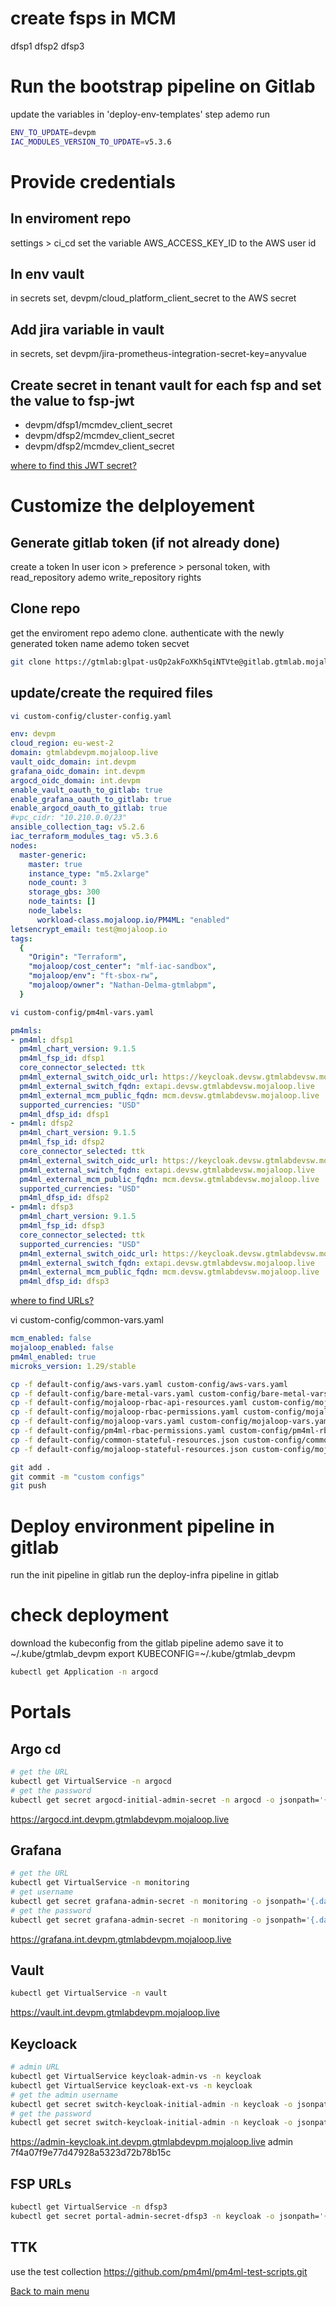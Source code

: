 
# create fsps in MCM
dfsp1
dfsp2
dfsp3

# Run the bootstrap pipeline on Gitlab

update the variables in 'deploy-env-templates' step ademo run
```bash
ENV_TO_UPDATE=devpm
IAC_MODULES_VERSION_TO_UPDATE=v5.3.6
```

# Provide credentials 
## In enviroment repo
settings > ci_cd set the variable AWS_ACCESS_KEY_ID to the AWS user id

## In env vault
in secrets set, devpm/cloud_platform_client_secret to the AWS secret

## Add jira variable in vault
in secrets, set devpm/jira-prometheus-integration-secret-key=anyvalue

## Create secret in tenant vault for each fsp and set the value to fsp-jwt
- devpm/dfsp1/mcmdev_client_secret
- devpm/dfsp2/mcmdev_client_secret
- devpm/dfsp2/mcmdev_client_secret

[where to find this JWT secret?](2.env%20test.md#jwt-token)

# Customize the delployement

## Generate gitlab token (if not already done)
create a token In user icon > preference > personal token, with read_repository ademo write_repository rights

## Clone repo
get the enviroment repo ademo clone. authenticate with the newly generated token name ademo token secvet
```bash
git clone https://gtmlab:glpat-usQp2akFoXKh5qiNTVte@gitlab.gtmlab.mojaloop.live/iac/devpm.git

```

## update/create the required files
```bash
vi custom-config/cluster-config.yaml
```
```yaml
env: devpm
cloud_region: eu-west-2
domain: gtmlabdevpm.mojaloop.live
vault_oidc_domain: int.devpm
grafana_oidc_domain: int.devpm
argocd_oidc_domain: int.devpm
enable_vault_oauth_to_gitlab: true
enable_grafana_oauth_to_gitlab: true
enable_argocd_oauth_to_gitlab: true
#vpc_cidr: "10.210.0.0/23"
ansible_collection_tag: v5.2.6
iac_terraform_modules_tag: v5.3.6
nodes:
  master-generic: 
    master: true 
    instance_type: "m5.2xlarge"
    node_count: 3
    storage_gbs: 300
    node_taints: []
    node_labels:
      workload-class.mojaloop.io/PM4ML: "enabled"
letsencrypt_email: test@mojaloop.io
tags:
  {
    "Origin": "Terraform",
    "mojaloop/cost_center": "mlf-iac-sandbox",
    "mojaloop/env": "ft-sbox-rw",
    "mojaloop/owner": "Nathan-Delma-gtmlabpm",
  }
```


```bash
vi custom-config/pm4ml-vars.yaml
```
```yaml
pm4mls:
- pm4ml: dfsp1
  pm4ml_chart_version: 9.1.5
  pm4ml_fsp_id: dfsp1
  core_connector_selected: ttk
  pm4ml_external_switch_oidc_url: https://keycloak.devsw.gtmlabdevsw.mojaloop.live
  pm4ml_external_switch_fqdn: extapi.devsw.gtmlabdevsw.mojaloop.live
  pm4ml_external_mcm_public_fqdn: mcm.devsw.gtmlabdevsw.mojaloop.live
  supported_currencies: "USD"
  pm4ml_dfsp_id: dfsp1
- pm4ml: dfsp2
  pm4ml_chart_version: 9.1.5
  pm4ml_fsp_id: dfsp2
  core_connector_selected: ttk
  pm4ml_external_switch_oidc_url: https://keycloak.devsw.gtmlabdevsw.mojaloop.live
  pm4ml_external_switch_fqdn: extapi.devsw.gtmlabdevsw.mojaloop.live
  pm4ml_external_mcm_public_fqdn: mcm.devsw.gtmlabdevsw.mojaloop.live
  supported_currencies: "USD"
  pm4ml_dfsp_id: dfsp2
- pm4ml: dfsp3
  pm4ml_chart_version: 9.1.5
  pm4ml_fsp_id: dfsp3
  core_connector_selected: ttk 
  supported_currencies: "USD"
  pm4ml_external_switch_oidc_url: https://keycloak.devsw.gtmlabdevsw.mojaloop.live
  pm4ml_external_switch_fqdn: extapi.devsw.gtmlabdevsw.mojaloop.live
  pm4ml_external_mcm_public_fqdn: mcm.devsw.gtmlabdevsw.mojaloop.live
  pm4ml_dfsp_id: dfsp3
```
[where to find URLs?](2.env%20test.md#switch-urls)

vi custom-config/common-vars.yaml
```yaml
mcm_enabled: false 
mojaloop_enabled: false 
pm4ml_enabled: true
microks_version: 1.29/stable
```

```bash
cp -f default-config/aws-vars.yaml custom-config/aws-vars.yaml
cp -f default-config/bare-metal-vars.yaml custom-config/bare-metal-vars.yaml
cp -f default-config/mojaloop-rbac-api-resources.yaml custom-config/mojaloop-rbac-api-resources.yaml
cp -f default-config/mojaloop-rbac-permissions.yaml custom-config/mojaloop-rbac-permissions.yaml
cp -f default-config/mojaloop-vars.yaml custom-config/mojaloop-vars.yaml
cp -f default-config/pm4ml-rbac-permissions.yaml custom-config/pm4ml-rbac-permissions.yaml
cp -f default-config/common-stateful-resources.json custom-config/common-stateful-resources.json
cp -f default-config/mojaloop-stateful-resources.json custom-config/mojaloop-stateful-resources.json
```


```bash
git add .
git commit -m "custom configs"
git push
```

# Deploy environment pipeline in gitlab
run the init pipeline in gitlab
run the deploy-infra pipeline in gitlab

# check deployment
download the kubeconfig from the gitlab pipeline ademo save it to ~/.kube/gtmlab_devpm
export KUBECONFIG=~/.kube/gtmlab_devpm

```bash
kubectl get Application -n argocd 
```

# Portals
## Argo cd
```bash
# get the URL
kubectl get VirtualService -n argocd 
# get the password
kubectl get secret argocd-initial-admin-secret -n argocd -o jsonpath='{.data.password }' | base64 -D 
```
https://argocd.int.devpm.gtmlabdevpm.mojaloop.live


## Grafana
```bash
# get the URL
kubectl get VirtualService -n monitoring 
# get username
kubectl get secret grafana-admin-secret -n monitoring -o jsonpath='{.data.admin-user}' | base64 -D 
# get the password
kubectl get secret grafana-admin-secret -n monitoring -o jsonpath='{.data.admin-pw}' | base64 -D 
```
https://grafana.int.devpm.gtmlabdevpm.mojaloop.live

## Vault
```bash
kubectl get VirtualService -n vault 
```
https://vault.int.devpm.gtmlabdevpm.mojaloop.live

## Keycloack

```bash
# admin URL
kubectl get VirtualService keycloak-admin-vs -n keycloak 
kubectl get VirtualService keycloak-ext-vs -n keycloak
# get the admin username
kubectl get secret switch-keycloak-initial-admin -n keycloak -o jsonpath='{.data.username}' | base64 -D  
# get the password
kubectl get secret switch-keycloak-initial-admin -n keycloak -o jsonpath='{.data.password}' | base64 -D 
```
https://admin-keycloak.int.devpm.gtmlabdevpm.mojaloop.live
admin
7f4a07f9e77d47928a5323d72b78b15c

## FSP URLs
```bash
kubectl get VirtualService -n dfsp3
kubectl get secret portal-admin-secret-dfsp3 -n keycloak -o jsonpath='{.data.secret}' | base64 -D  # get the password
```

## TTK
use the test collection https://github.com/pm4ml/pm4ml-test-scripts.git


[Back to main menu](<readme.md>)